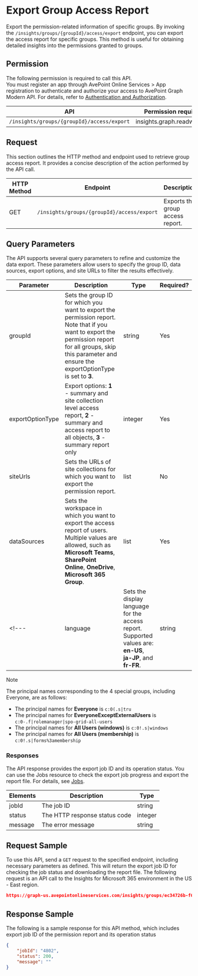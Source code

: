 # Export Group Access Report

Export the permission-related information of specific groups. By invoking the `/insights/groups/{groupId}/access/export` endpoint, you can export the access report for specific groups. This method is useful for obtaining detailed insights into the permissions granted to groups. 

## Permission 

The following permission is required to call this API.  
You must register an app through AvePoint Online Services > App registration to authenticate and authorize your access to AvePoint Graph Modern API. For details, refer to [Authentication and Authorization](https://learn.avepoint.com/docs/Use-AvePoint-Graph-Modern-API.html#authentication-and-authorization).

| API     | Permission required | 
|-------------------|---------------|
| `/insights/groups/{groupId}/access/export` |insights.graph.readwrite.all   |

## Request 

This section outlines the HTTP method and endpoint used to retrieve group access report. It provides a concise description of the action performed by the API call. 

| HTTP Method | Endpoint | Description |
| --- | --- | --- |
| GET | `/insights/groups/{groupId}/access/export` | Exports the group access report. |


## Query Parameters

The API supports several query parameters to refine and customize the data export. These parameters allow users to specify the group ID, data sources, export options, and site URLs to filter the results effectively.


| Parameter        | Description     | Type    | Required? |
|------------------|----------------|---------|-----------|
| groupId          | Sets the group ID for which you want to export the permission report. Note that if you want to export the permission report for all groups, skip this parameter and ensure the exportOptionType is set to **3**. | string  | Yes       |
| exportOptionType | Export options: **1** - summary and site collection level access report, **2** - summary and access report to all objects, **3** - summary report only | integer | Yes        |
| siteUrls         | Sets the URLs of site collections for which you want to export the permission report.                             | list   | No        |
| dataSources      | Sets the workspace in which you want to export the access report of users. Multiple values are allowed, such as **Microsoft Teams**, **SharePoint Online**, **OneDrive**, **Microsoft 365 Group**.          | list   | Yes        |
<!---| language | Sets the display language for the access report. Supported values are: **en-US**, **ja-JP**, and **fr-FR**. | string | No --->

> [!NOTE] 
> The principal names corresponding to the 4 special groups, including Everyone, are as follows:  
>- The principal names for **Everyone** is ```c:0(.s|tru```
>- The principal names for **EveryoneExceptExternalUsers** is ```c:0-.f|rolemanager|spo-grid-all-users```
>- The principal names for **All Users (windows)** is ```c:0!.s|windows```
>- The principal names for **All Users (membership)** is ```c:0!.s|forms%3amembership```


[languages + data source rewrite]: #

### Responses

The API response provides the export job ID and its operation status. You can use the Jobs resource to check the export job progress and export the report file. For details, see [Jobs](../exportJobs/exportJobFile.md).

| Elements | Description                                      | Type    |
|----------|--------------------------------------------------|---------|
| jobId    | The job ID                                       | string  |
| status   | The HTTP response status code                    | integer |
| message  | The error message                                | string  |


## Request Sample

To use this API, send a `GET` request to the specified endpoint, including necessary parameters as defined. This will return the export job ID for checking the job status and downloading the report file. The following request is an API call to the Insights for Microsoft 365 environment in the US - East region. 

```json
https://graph-us.avepointonlineservices.com/insights/groups/ec34726b-f692-424f-aaf0-f6a478a1b9fc7/access/export?exportOptionType=2&siteUrls=https%3A%2F***%2Fm3***x636363.sharepoint.com%2Fsites%2F*****2022publicteam01&dataSources=microsoft%20teams&dataSources=sharepoint%20online
```


## Response Sample  

The following is a sample response for this API method, which includes export job ID of the permission report and its operation status 

```json
{
    "jobId": "4802",
    "status": 200,
    "message": ""
}
```